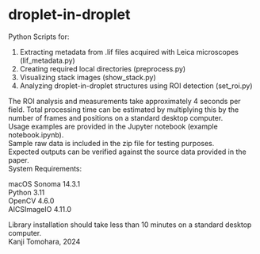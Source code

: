 # droplet-in-droplet

Python Scripts for:

1. Extracting metadata from .lif files acquired with Leica microscopes (lif_metadata.py)
2. Creating required local directories (preprocess.py)
3. Visualizing stack images (show_stack.py)
4. Analyzing droplet-in-droplet structures using ROI detection (set_roi.py)

The ROI analysis and measurements take approximately 4 seconds per field. Total processing time can be estimated by multiplying this by the number of frames and positions on a standard desktop computer.  
Usage examples are provided in the Jupyter notebook (example notebook.ipynb).  
Sample raw data is included in the zip file for testing purposes.  
Expected outputs can be verified against the source data provided in the paper.  
System Requirements:

macOS Sonoma 14.3.1  
Python 3.11  
OpenCV 4.6.0  
AICSImageIO 4.11.0  
  
Library installation should take less than 10 minutes on a standard desktop computer.  
Kanji Tomohara, 2024
